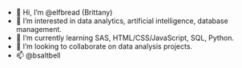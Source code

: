 - 👋 Hi, I’m @elfbread (Brittany)
- 👀 I’m interested in data analytics, artificial intelligence, database management.
- 🌱 I’m currently learning SAS, HTML/CSS/JavaScript, SQL, Python.
- 💞️ I’m looking to collaborate on data analysis projects.
- 📫 @bsaltbell

<!---
elfbread/elfbread is a ✨ special ✨ repository because its `README.md` (this file) appears on your GitHub profile.
You can click the Preview link to take a look at your changes.
--->
